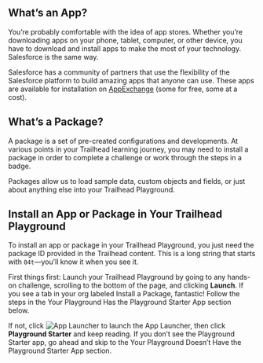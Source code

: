 ## What’s an App?

You’re probably comfortable with the idea of app stores. Whether you’re downloading apps on your phone, tablet, computer, or other device, you have to download and install apps to make the most of your technology. Salesforce is the same way.

Salesforce has a community of partners that use the flexibility of the Salesforce platform to build amazing apps that anyone can use. These apps are available for installation on [AppExchange](https://appexchange.salesforce.com/) (some for free, some at a cost).

## What’s a Package?

A package is a set of pre-created configurations and developments. At various points in your Trailhead learning journey, you may need to install a package in order to complete a challenge or work through the steps in a badge.

Packages allow us to load sample data, custom objects and fields, or just about anything else into your Trailhead Playground.

## Install an App or Package in Your Trailhead Playground

To install an app or package in your Trailhead Playground, you just need the package ID provided in the Trailhead content. This is a long string that starts with `04t`—you’ll know it when you see it.

First things first: Launch your Trailhead Playground by going to any hands-on challenge, scrolling to the bottom of the page, and clicking **Launch**. If you see a tab in your org labeled Install a Package, fantastic! Follow the steps in the Your Playground Has the Playground Starter App section below. 

If not, click ![App Launcher](https://res.cloudinary.com/hy4kyit2a/f_auto,fl_lossy,q_70/learn/modules/trailhead_playground_management/install-apps-and-packages-in-your-trailhead-playground/images/228c9e4c13cbd715afa1613789b88e34_ck-3-p-1-mvas-000-i-0-y-5-y-7-ebp-5-jic-2-2.png) to launch the App Launcher, then click **Playground Starter** and keep reading. If you don’t see the Playground Starter app, go ahead and skip to the Your Playground Doesn’t Have the Playground Starter App section.